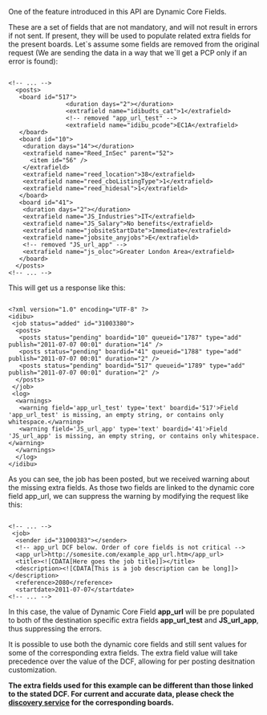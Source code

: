 <p>One of the feature introduced in this API are Dynamic Core Fields.</p>
<p>These are a set of fields that are not mandatory, and will not result in errors if not sent. If present, they will be used to populate related extra fields for the present boards. Let`s assume some fields are removed from the original request (We are sending the data in a way that we`ll get a PCP only if an error is found):</p>
<pre>
<code>
&lt;!-- ... --&gt;
&nbsp;&nbsp;&lt;posts&gt;
&nbsp;&nbsp;&nbsp;&lt;board id=&quot;517&quot;&gt;
                &lt;duration days=&quot;2&quot;&gt;&lt;/duration&gt;
                &lt;extrafield name=&quot;idibudts_cat&quot;&gt;1&lt;/extrafield&gt;
                &lt;!-- removed &quot;app_url_test&quot; --&gt;
                &lt;extrafield name=&quot;idibu_pcode&quot;&gt;EC1A&lt;/extrafield&gt;
&nbsp;&nbsp;&nbsp;&lt;/board&gt;
&nbsp;&nbsp;&nbsp;&lt;board id=&quot;10&quot;&gt;
&nbsp;&nbsp;&nbsp;&nbsp;&lt;duration days=&quot;14&quot;&gt;&lt;/duration&gt;
&nbsp;&nbsp;&nbsp;&nbsp;&lt;extrafield name=&quot;Reed_InSec&quot; parent=&quot;52&quot;&gt;
&nbsp;&nbsp;&nbsp;&nbsp;&nbsp;&nbsp;&lt;item id=&quot;56&quot; /&gt;
&nbsp;&nbsp;&nbsp;&nbsp;&lt;/extrafield&gt;
&nbsp;&nbsp;&nbsp;&nbsp;&lt;extrafield name=&quot;reed_location&quot;&gt;38&lt;/extrafield&gt;
&nbsp;&nbsp;&nbsp;&nbsp;&lt;extrafield name=&quot;reed_cboListingType&quot;&gt;1&lt;/extrafield&gt;
&nbsp;&nbsp;&nbsp;&nbsp;&lt;extrafield name=&quot;reed_hidesal&quot;&gt;1&lt;/extrafield&gt;
&nbsp;&nbsp;&nbsp;&lt;/board&gt;
&nbsp;&nbsp;&nbsp;&lt;board id=&quot;41&quot;&gt;
&nbsp;&nbsp;&nbsp;&nbsp;&lt;duration days=&quot;2&quot;&gt;&lt;/duration&gt;
&nbsp;&nbsp;&nbsp;&nbsp;&lt;extrafield name=&quot;JS_Industries&quot;&gt;IT&lt;/extrafield&gt;
&nbsp;&nbsp;&nbsp;&nbsp;&lt;extrafield name=&quot;JS_Salary&quot;&gt;No benefits&lt;/extrafield&gt;
&nbsp;&nbsp;&nbsp;&nbsp;&lt;extrafield name=&quot;jobsiteStartDate&quot;&gt;Immediate&lt;/extrafield&gt;
&nbsp;&nbsp;&nbsp;&nbsp;&lt;extrafield name=&quot;jobsite_anyjobs&quot;&gt;E&lt;/extrafield&gt;
&nbsp;&nbsp;&nbsp;&nbsp;&lt;!-- removed &quot;JS_url_app&quot; --&gt;
&nbsp;&nbsp;&nbsp;&nbsp;&lt;extrafield name=&quot;js_oloc&quot;&gt;Greater London Area&lt;/extrafield&gt;
&nbsp;&nbsp;&nbsp;&lt;/board&gt;
&nbsp;&nbsp;&lt;/posts&gt;
&lt;!-- ... --&gt;
</code></pre>
<p>This will get us a response like this:</p>
<pre>
<code>
&lt;?xml version=&quot;1.0&quot; encoding=&quot;UTF-8&quot; ?&gt;
&lt;idibu&gt;
&nbsp;&lt;job status=&quot;added&quot; id=&quot;31003380&quot;&gt;
&nbsp;&nbsp;&lt;posts&gt;
&nbsp;&nbsp;&nbsp;&lt;posts status=&quot;pending&quot; boardid=&quot;10&quot; queueid=&quot;1787&quot; type=&quot;add&quot; publish=&quot;2011-07-07 00:01&quot; duration=&quot;14&quot; /&gt;
&nbsp;&nbsp;&nbsp;&lt;posts status=&quot;pending&quot; boardid=&quot;41&quot; queueid=&quot;1788&quot; type=&quot;add&quot; publish=&quot;2011-07-07 00:01&quot; duration=&quot;2&quot; /&gt;
&nbsp;&nbsp;&nbsp;&lt;posts status=&quot;pending&quot; boardid=&quot;517&quot; queueid=&quot;1789&quot; type=&quot;add&quot; publish=&quot;2011-07-07 00:01&quot; duration=&quot;2&quot; /&gt;
&nbsp;&nbsp;&lt;/posts&gt;
&nbsp;&lt;/job&gt;
&nbsp;&lt;log&gt;
&nbsp;&nbsp;&lt;warnings&gt;
&nbsp;&nbsp;&nbsp;&lt;warning field=&#39;app_url_test&#39; type=&#39;text&#39; boardid=&#39;517&#39;&gt;Field &#39;app_url_test&#39; is missing, an empty string, or contains only whitespace.&lt;/warning&gt;
&nbsp;&nbsp;&nbsp;&lt;warning field=&#39;JS_url_app&#39; type=&#39;text&#39; boardid=&#39;41&#39;&gt;Field &#39;JS_url_app&#39; is missing, an empty string, or contains only whitespace.&lt;/warning&gt;
&nbsp;&nbsp;&lt;/warnings&gt;
&nbsp;&nbsp;&lt;/log&gt;
&lt;/idibu&gt;
</code></pre>
<p>As you can see, the job has been posted, but we received warning about the missing extra fields. As those two fields are linked to the dynamic core field app_url, we can suppress the warning by modifying the request like this:</p>
<pre>
<code>
&lt;!-- ... --&gt;
&nbsp;&lt;job&gt;
&nbsp;&nbsp;&lt;sender id=&quot;31000383&quot;&gt;&lt;/sender&gt;
&nbsp;&nbsp;&lt;!-- app_url DCF below. Order of core fields is not critical --&gt;
&nbsp;&nbsp;&lt;app_url&gt;http://somesite.com/example_app_url.htm&lt;/app_url&gt;
&nbsp;&nbsp;&lt;title&gt;&lt;![CDATA[Here goes the job title]]&gt;&lt;/title&gt;
&nbsp;&nbsp;&lt;description&gt;&lt;![CDATA[This is a job description can be long]]&gt;&lt;/description&gt;
&nbsp;&nbsp;&lt;reference&gt;2080&lt;/reference&gt;
&nbsp;&nbsp;&lt;startdate&gt;2011-07-07&lt;/startdate&gt;
&lt;!-- ... --&gt;
</code></pre>
<p>In this case, the value of Dynamic Core Field&nbsp;<strong>app_url</strong> will be pre populated to both of the destination specific extra fields&nbsp;<strong>app_url_test</strong> and <strong>JS_url_app</strong>, thus suppressing the errors.</p>
<p>It is possible to use both the dynamic core fields and still sent values for some of the corresponding extra fields. The extra field value will take precedence over the value of the DCF, allowing for per posting desitnation customization.</p>
<p><strong>The extra fields used for this example can be different than those linked to the stated DCF. For current and accurate data, please check the <a href="/docs/job-board-data">discovery service</a> for the corresponding boards.</strong></p>
